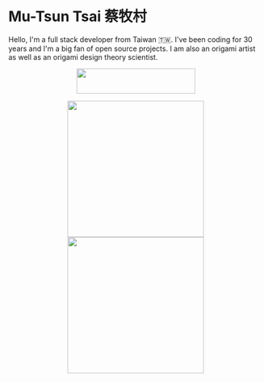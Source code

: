 
# Mu-Tsun Tsai 蔡牧村

Hello, I'm a full stack developer from Taiwan 🇹🇼. I've been coding for 30 years and I'm a big fan of open source projects. I am also an origami artist as well as an origami design theory scientist.

<p align="center">
<a href="https://www.buymeacoffee.com/mutsuntsai" target="_blank"><img width="235" height="50" src="https://img.buymeacoffee.com/button-api/?text=Buy me a coffee&emoji=☕&slug=mutsuntsai&button_colour=6f431f&font_colour=ffffff&font_family=Lato&outline_colour=ffffff&coffee_colour=FFDD00" /></a>
</p>

<!-- ![](https://github-readme-stats.vercel.app/api?username=mutsuntsai&hide_border=true&show_icons=true&theme=tokyonight&show=prs_merged,prs_merged_percentage)

![](https://github-readme-stats.vercel.app/api/top-langs?username=mutsuntsai&show_icons=true&theme=tokyonight&hide_border=true&count_weight=1&layout=compact&langs_count=20&hide=rich+text+format,visual+basic+6.0,makefile,tex) -->


<!-- https://github.com/anuraghazra/github-readme-stats/issues/1#issuecomment-1321896111 -->



<!-- ![](https://github-readme-stats-git-masterorgs-github-readme-stats-team.vercel.app/api/top-langs/?username=MuTsunTsai&include_orgs=true&show_icons=true&theme=tokyonight&hide_border=true&count_weight=1&layout=compact&langs_count=20&hide=rich+text+format,visual+basic+6.0,markdown) -->


<!-- ![](https://github-readme-stats-git-masterrstaa-rickstaa.vercel.app/api?username=mutsuntsai&hide_border=true&show_icons=true&theme=tokyonight&role=owner,collaborator,organization_member) -->

<p align="center">
<img src="https://github-readme-stats.vercel.app/api?username=mutsuntsai&hide_border=true&show_icons=true&theme=tokyonight&show=prs_merged,prs_merged_percentage&card_width=400" height="270"> <img src="https://github-readme-stats-git-masterrstaa-rickstaa.vercel.app/api/top-langs/?username=MuTsunTsai&role=owner,collaborator,organization_member&show_icons=true&theme=tokyonight&hide_border=true&layout=compact&langs_count=14&hide=rich+text+format,visual+basic+6.0&card_width=300&count_weight=0.5&exclude_repo=popeye" height="270">
</p>
